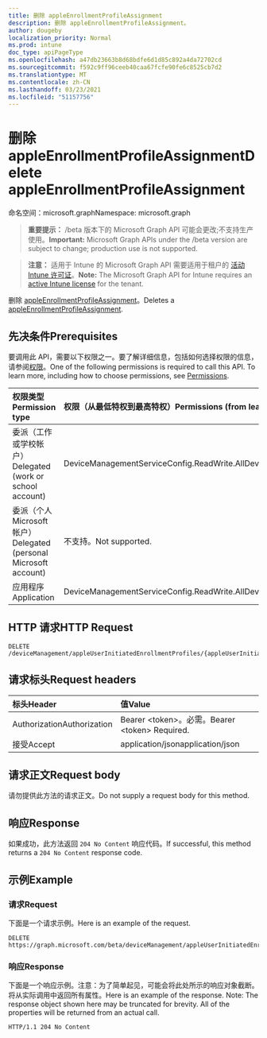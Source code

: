 ```yaml
---
title: 删除 appleEnrollmentProfileAssignment
description: 删除 appleEnrollmentProfileAssignment。
author: dougeby
localization_priority: Normal
ms.prod: intune
doc_type: apiPageType
ms.openlocfilehash: a47db23663b8d68bdfe6d1d85c892a4da72702cd
ms.sourcegitcommit: f592c9ff96ceeb40caa67fcfe90fe6c8525cb7d2
ms.translationtype: MT
ms.contentlocale: zh-CN
ms.lasthandoff: 03/23/2021
ms.locfileid: "51157756"
---
```

# <a name="delete-appleenrollmentprofileassignment"></a><span data-ttu-id="6080f-103">删除 appleEnrollmentProfileAssignment</span><span class="sxs-lookup"><span data-stu-id="6080f-103">Delete appleEnrollmentProfileAssignment</span></span>

<span data-ttu-id="6080f-104">命名空间：microsoft.graph</span><span class="sxs-lookup"><span data-stu-id="6080f-104">Namespace: microsoft.graph</span></span>

> <span data-ttu-id="6080f-105">**重要提示：** /beta 版本下的 Microsoft Graph API 可能会更改;不支持生产使用。</span><span class="sxs-lookup"><span data-stu-id="6080f-105">**Important:** Microsoft Graph APIs under the /beta version are subject to change; production use is not supported.</span></span>

> <span data-ttu-id="6080f-106">**注意：** 适用于 Intune 的 Microsoft Graph API 需要适用于租户的 [活动 Intune 许可证](https://go.microsoft.com/fwlink/?linkid=839381)。</span><span class="sxs-lookup"><span data-stu-id="6080f-106">**Note:** The Microsoft Graph API for Intune requires an [active Intune license](https://go.microsoft.com/fwlink/?linkid=839381) for the tenant.</span></span>

<span data-ttu-id="6080f-107">删除 [appleEnrollmentProfileAssignment](../resources/intune-enrollment-appleenrollmentprofileassignment.md)。</span><span class="sxs-lookup"><span data-stu-id="6080f-107">Deletes a [appleEnrollmentProfileAssignment](../resources/intune-enrollment-appleenrollmentprofileassignment.md).</span></span>

## <a name="prerequisites"></a><span data-ttu-id="6080f-108">先决条件</span><span class="sxs-lookup"><span data-stu-id="6080f-108">Prerequisites</span></span>
<span data-ttu-id="6080f-p101">要调用此 API，需要以下权限之一。要了解详细信息，包括如何选择权限的信息，请参阅[权限](/graph/permissions-reference)。</span><span class="sxs-lookup"><span data-stu-id="6080f-p101">One of the following permissions is required to call this API. To learn more, including how to choose permissions, see [Permissions](/graph/permissions-reference).</span></span>

|<span data-ttu-id="6080f-111">权限类型</span><span class="sxs-lookup"><span data-stu-id="6080f-111">Permission type</span></span>|<span data-ttu-id="6080f-112">权限（从最低特权到最高特权）</span><span class="sxs-lookup"><span data-stu-id="6080f-112">Permissions (from least to most privileged)</span></span>|
|:---|:---|
|<span data-ttu-id="6080f-113">委派（工作或学校帐户）</span><span class="sxs-lookup"><span data-stu-id="6080f-113">Delegated (work or school account)</span></span>|<span data-ttu-id="6080f-114">DeviceManagementServiceConfig.ReadWrite.All</span><span class="sxs-lookup"><span data-stu-id="6080f-114">DeviceManagementServiceConfig.ReadWrite.All</span></span>|
|<span data-ttu-id="6080f-115">委派（个人 Microsoft 帐户）</span><span class="sxs-lookup"><span data-stu-id="6080f-115">Delegated (personal Microsoft account)</span></span>|<span data-ttu-id="6080f-116">不支持。</span><span class="sxs-lookup"><span data-stu-id="6080f-116">Not supported.</span></span>|
|<span data-ttu-id="6080f-117">应用程序</span><span class="sxs-lookup"><span data-stu-id="6080f-117">Application</span></span>|<span data-ttu-id="6080f-118">DeviceManagementServiceConfig.ReadWrite.All</span><span class="sxs-lookup"><span data-stu-id="6080f-118">DeviceManagementServiceConfig.ReadWrite.All</span></span>|

## <a name="http-request"></a><span data-ttu-id="6080f-119">HTTP 请求</span><span class="sxs-lookup"><span data-stu-id="6080f-119">HTTP Request</span></span>
<!-- {
  "blockType": "ignored"
}
-->
``` http
DELETE /deviceManagement/appleUserInitiatedEnrollmentProfiles/{appleUserInitiatedEnrollmentProfileId}/assignments/{appleEnrollmentProfileAssignmentId}
```

## <a name="request-headers"></a><span data-ttu-id="6080f-120">请求标头</span><span class="sxs-lookup"><span data-stu-id="6080f-120">Request headers</span></span>
|<span data-ttu-id="6080f-121">标头</span><span class="sxs-lookup"><span data-stu-id="6080f-121">Header</span></span>|<span data-ttu-id="6080f-122">值</span><span class="sxs-lookup"><span data-stu-id="6080f-122">Value</span></span>|
|:---|:---|
|<span data-ttu-id="6080f-123">Authorization</span><span class="sxs-lookup"><span data-stu-id="6080f-123">Authorization</span></span>|<span data-ttu-id="6080f-124">Bearer &lt;token&gt;。必需。</span><span class="sxs-lookup"><span data-stu-id="6080f-124">Bearer &lt;token&gt; Required.</span></span>|
|<span data-ttu-id="6080f-125">接受</span><span class="sxs-lookup"><span data-stu-id="6080f-125">Accept</span></span>|<span data-ttu-id="6080f-126">application/json</span><span class="sxs-lookup"><span data-stu-id="6080f-126">application/json</span></span>|

## <a name="request-body"></a><span data-ttu-id="6080f-127">请求正文</span><span class="sxs-lookup"><span data-stu-id="6080f-127">Request body</span></span>
<span data-ttu-id="6080f-128">请勿提供此方法的请求正文。</span><span class="sxs-lookup"><span data-stu-id="6080f-128">Do not supply a request body for this method.</span></span>

## <a name="response"></a><span data-ttu-id="6080f-129">响应</span><span class="sxs-lookup"><span data-stu-id="6080f-129">Response</span></span>
<span data-ttu-id="6080f-130">如果成功，此方法返回 `204 No Content` 响应代码。</span><span class="sxs-lookup"><span data-stu-id="6080f-130">If successful, this method returns a `204 No Content` response code.</span></span>

## <a name="example"></a><span data-ttu-id="6080f-131">示例</span><span class="sxs-lookup"><span data-stu-id="6080f-131">Example</span></span>

### <a name="request"></a><span data-ttu-id="6080f-132">请求</span><span class="sxs-lookup"><span data-stu-id="6080f-132">Request</span></span>
<span data-ttu-id="6080f-133">下面是一个请求示例。</span><span class="sxs-lookup"><span data-stu-id="6080f-133">Here is an example of the request.</span></span>
``` http
DELETE https://graph.microsoft.com/beta/deviceManagement/appleUserInitiatedEnrollmentProfiles/{appleUserInitiatedEnrollmentProfileId}/assignments/{appleEnrollmentProfileAssignmentId}
```

### <a name="response"></a><span data-ttu-id="6080f-134">响应</span><span class="sxs-lookup"><span data-stu-id="6080f-134">Response</span></span>
<span data-ttu-id="6080f-p102">下面是一个响应示例。注意：为了简单起见，可能会将此处所示的响应对象截断。将从实际调用中返回所有属性。</span><span class="sxs-lookup"><span data-stu-id="6080f-p102">Here is an example of the response. Note: The response object shown here may be truncated for brevity. All of the properties will be returned from an actual call.</span></span>
``` http
HTTP/1.1 204 No Content
```




